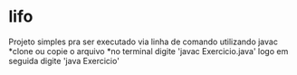 # lifo
Projeto simples pra ser executado via linha de comando utilizando javac
*clone ou copie o arquivo 
*no terminal digite 'javac Exercicio.java' logo em seguida digite 'java Exercicio'
